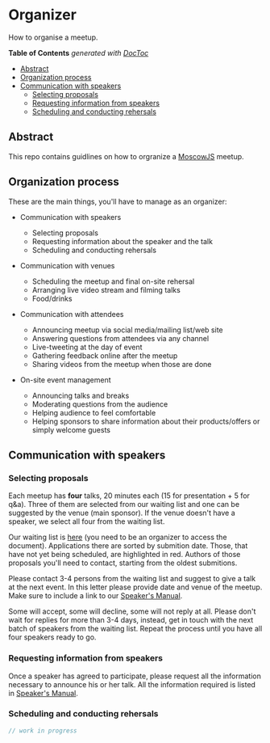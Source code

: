 # Organizer

How to organise a meetup.

<!-- START doctoc generated TOC please keep comment here to allow auto update -->
<!-- DON'T EDIT THIS SECTION, INSTEAD RE-RUN doctoc TO UPDATE -->
**Table of Contents**  *generated with [DocToc](https://github.com/thlorenz/doctoc)*

- [Abstract](#abstract)
- [Organization process](#organization-process)
- [Communication with speakers](#communication-with-speakers)
  - [Selecting proposals](#selecting-proposals)
  - [Requesting information from speakers](#requesting-information-from-speakers)
  - [Scheduling and conducting rehersals](#scheduling-and-conducting-rehersals)

<!-- END doctoc generated TOC please keep comment here to allow auto update -->

## Abstract

This repo contains guidlines on how to orgranize a [MoscowJS][site] meetup.

## Organization process

These are the main things, you'll have to manage as an organizer:

* Communication with speakers

    - Selecting proposals
    - Requesting information about the speaker and the talk
    - Scheduling and conducting rehersals

* Communication with venues

    - Scheduling the meetup and final on-site rehersal
    - Arranging live video stream and filming talks
    - Food/drinks

* Communication with attendees

    - Announcing meetup via social media/mailing list/web site
    - Answering questions from attendees via any channel
    - Live-tweeting at the day of event
    - Gathering feedback online after the meetup
    - Sharing videos from the meetup when those are done

* On-site event management

    - Announcing talks and breaks
    - Moderating questions from the audience
    - Helping audience to feel comfortable
    - Helping sponsors to share information about their products/offers or
      simply welcome guests


## Communication with speakers

### Selecting proposals

Each meetup has **four** talks, 20 minutes each (15 for presentation + 5
for q&a). Three of them are selected from our waiting list and one can be
suggested by the venue (main sponsor). If the venue doesn't have a
speaker, we select all four from the waiting list.

Our waiting list is [here][waiting-list] (you need to be an organizer to
access the document). Applications there are sorted by submition date.
Those, that have not yet being scheduled, are highlighted in red. Authors
of those proposals you'll need to contact, starting from the oldest
submitions.

Please contact 3-4 persons from the waiting list and suggest to give a
talk at the next event. In this letter please provide date and venue of
the meetup. Make sure to include a link to our [Speaker's
Manual][speaker].

Some will accept, some will decline, some will not reply at all. Please
don't wait for replies for more than 3-4 days, instead, get in touch with
the next batch of speakers from the waiting list. Repeat the process until
you have all four speakers ready to go.


### Requesting information from speakers

Once a speaker has agreed to participate, please request all the
information necessary to announce his or her talk. All the information
required is listed in [Speaker's Manual][announcement-info].


### Scheduling and conducting rehersals

```js
// work in progress
```


[site]: http://moscowjs.ru
[speaker]: https://github.com/MoscowJS/speaker
[announcement-info]: https://github.com/MoscowJS/speaker#details-about-your-talk

[waiting-list]: https://docs.google.com/spreadsheets/d/1SnwpDWy_sMFnvychOF8wDjpXfZp--Jt6kB55yc7Vjgo/edit#gid=1066596365
